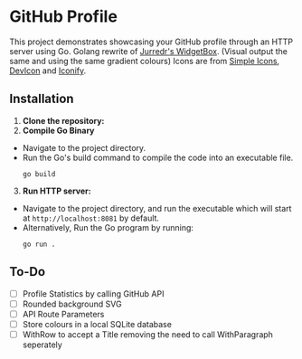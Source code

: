 # GitHub Profile

This project demonstrates showcasing your GitHub profile through an HTTP server using Go.
Golang rewrite of [Jurredr's WidgetBox](https://github.com/Jurredr/github-widgetbox). (Visual output the same and using the same gradient colours)
Icons are from [Simple Icons](https://simpleicons.org/), [DevIcon](https://devicon.dev/) and [Iconify](https://iconify.design/).

## Installation

1. **Clone the repository:**
2. **Compile Go Binary**
- Navigate to the project directory.
- Run the Go's build command to compile the code into an executable file.
  ```
  go build
  ```
3. **Run HTTP server:**
- Navigate to the project directory, and run the executable which will start at `http://localhost:8081` by default. 
- Alternatively, Run the Go program by running:
  ```
  go run .
  ```

## To-Do
- [ ] Profile Statistics by calling GitHub API
- [ ] Rounded background SVG
- [ ] API Route Parameters
- [ ] Store colours in a local SQLite database
- [ ] WithRow to accept a Title removing the need to call WithParagraph seperately
